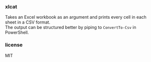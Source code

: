 ### xlcat  
Takes an Excel workbook as an argument and prints every cell in each sheet in a CSV format.  
The output can be structured better by piping to `ConvertTo-Csv` in PowerShell.  

### license  
MIT
